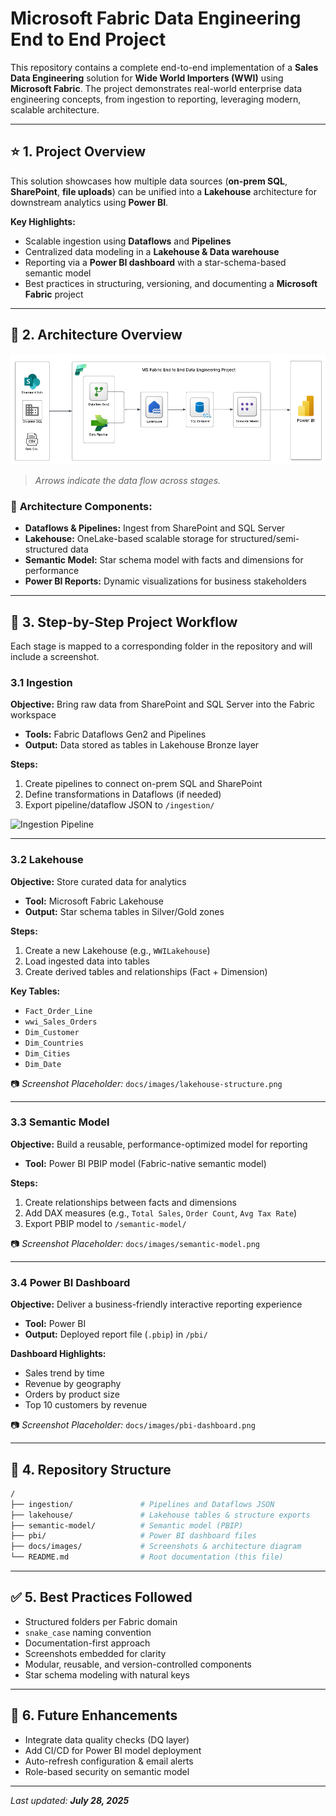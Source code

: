 # **Microsoft Fabric Data Engineering End to End Project**

This repository contains a complete end-to-end implementation of a **Sales Data Engineering** solution for **Wide World Importers (WWI)** using **Microsoft Fabric**. The project demonstrates real-world enterprise data engineering concepts, from ingestion to reporting, leveraging modern, scalable architecture.

---

## ⭐ **1. Project Overview**

This solution showcases how multiple data sources (**on-prem SQL**, **SharePoint**, **file uploads**) can be unified into a **Lakehouse** architecture for downstream analytics using **Power BI**.

**Key Highlights:**

* Scalable ingestion using **Dataflows** and **Pipelines**
* Centralized data modeling in a **Lakehouse & Data warehouse**
* Reporting via a **Power BI dashboard** with a star-schema-based semantic model
* Best practices in structuring, versioning, and documenting a **Microsoft Fabric** project

---

## 🧭 **2. Architecture Overview**

![Architecture Diagram](Architecture%20Diagram%20MS%20Fabric%20WWI.png)

> *Arrows indicate the data flow across stages.*

### 🧩 **Architecture Components:**

* **Dataflows & Pipelines:** Ingest from SharePoint and SQL Server
* **Lakehouse:** OneLake-based scalable storage for structured/semi-structured data
* **Semantic Model:** Star schema model with facts and dimensions for performance
* **Power BI Reports:** Dynamic visualizations for business stakeholders

---

## 🔄 **3. Step-by-Step Project Workflow**

Each stage is mapped to a corresponding folder in the repository and will include a screenshot.

### 3.1 **Ingestion**

**Objective:** Bring raw data from SharePoint and SQL Server into the Fabric workspace

* **Tools:** Fabric Dataflows Gen2 and Pipelines
* **Output:** Data stored as tables in Lakehouse Bronze layer

**Steps:**

1. Create pipelines to connect on-prem SQL and SharePoint
2. Define transformations in Dataflows (if needed)
3. Export pipeline/dataflow JSON to `/ingestion/`

![Ingestion Pipeline](docs/images/ingestion-pipeline.png)

---

### 3.2 **Lakehouse**

**Objective:** Store curated data for analytics

* **Tool:** Microsoft Fabric Lakehouse
* **Output:** Star schema tables in Silver/Gold zones

**Steps:**

1. Create a new Lakehouse (e.g., `WWILakehouse`)
2. Load ingested data into tables
3. Create derived tables and relationships (Fact + Dimension)

**Key Tables:**

* `Fact_Order_Line`
* `wwi_Sales_Orders`
* `Dim_Customer`
* `Dim_Countries`
* `Dim_Cities`
* `Dim_Date`

📷 *Screenshot Placeholder:* `docs/images/lakehouse-structure.png`

---

### 3.3 **Semantic Model**

**Objective:** Build a reusable, performance-optimized model for reporting

* **Tool:** Power BI PBIP model (Fabric-native semantic model)

**Steps:**

1. Create relationships between facts and dimensions
2. Add DAX measures (e.g., `Total Sales`, `Order Count`, `Avg Tax Rate`)
3. Export PBIP model to `/semantic-model/`

📷 *Screenshot Placeholder:* `docs/images/semantic-model.png`

---

### 3.4 **Power BI Dashboard**

**Objective:** Deliver a business-friendly interactive reporting experience

* **Tool:** Power BI
* **Output:** Deployed report file (`.pbip`) in `/pbi/`

**Dashboard Highlights:**

* Sales trend by time
* Revenue by geography
* Orders by product size
* Top 10 customers by revenue

📷 *Screenshot Placeholder:* `docs/images/pbi-dashboard.png`

---

## 📁 **4. Repository Structure**

```bash
/
├── ingestion/               # Pipelines and Dataflows JSON
├── lakehouse/               # Lakehouse tables & structure exports
├── semantic-model/          # Semantic model (PBIP)
├── pbi/                     # Power BI dashboard files
├── docs/images/             # Screenshots & architecture diagram
└── README.md                # Root documentation (this file)
```

---

## ✅ **5. Best Practices Followed**

* Structured folders per Fabric domain
* `snake_case` naming convention
* Documentation-first approach
* Screenshots embedded for clarity
* Modular, reusable, and version-controlled components
* Star schema modeling with natural keys

---

## 🚀 **6. Future Enhancements**

* Integrate data quality checks (DQ layer)
* Add CI/CD for Power BI model deployment
* Auto-refresh configuration & email alerts
* Role-based security on semantic model

---

*Last updated: **July 28, 2025***
